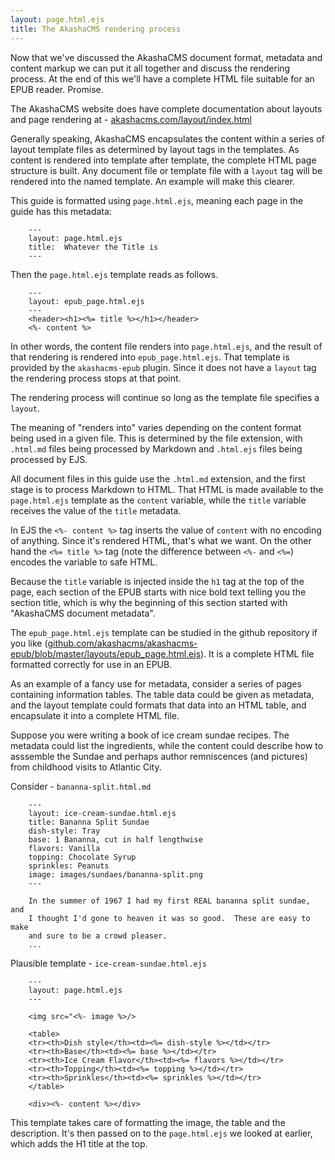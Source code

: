 ```yaml
---
layout: page.html.ejs
title: The AkashaCMS rendering process
---
```


Now that we've discussed the AkashaCMS document format, metadata and content markup we can put it all together and discuss the rendering process.  At the end of this we'll have a complete HTML file suitable for an EPUB reader.  Promise.

The AkashaCMS website does have complete documentation about layouts and page rendering at - [akashacms.com/layout/index.html](http://akashacms.com/layout/index.html)

Generally speaking, AkashaCMS encapsulates the content within a series of layout template files as determined by layout tags in the templates.  As content is rendered into template after template, the complete HTML page structure is built.  Any document file or template file with a `layout` tag will be rendered into the named template.  An example will make this clearer.

This guide is formatted using `page.html.ejs`, meaning each page in the guide has this metadata:

```
    ---
    layout: page.html.ejs
    title:  Whatever the Title is
    ---
```

Then the `page.html.ejs` template reads as follows.

```
    ---
    layout: epub_page.html.ejs
    ---
    <header><h1><%= title %></h1></header>
    <%- content %>
```

In other words, the content file renders into `page.html.ejs`, and the result of that rendering is rendered into `epub_page.html.ejs`.  That template is provided by the `akashacms-epub` plugin.  Since it does not have a `layout` tag the rendering process stops at that point.  

The rendering process will continue so long as the template file specifies a `layout`.

The meaning of "renders into" varies depending on the content format being used in a given file.  This is determined by the file extension, with `.html.md` files being processed by Markdown and `.html.ejs` files being processed by EJS.

All document files in this guide use the `.html.md` extension, and the first stage is to process Markdown to HTML.  That HTML is made available to the `page.html.ejs` template as the `content` variable, while the `title` variable receives the value of the `title` metadata.

In EJS the `<%- content %>` tag inserts the value of `content` with no encoding of anything.  Since it's rendered HTML, that's what we want.  On the other hand the `<%= title %>` tag (note the difference between `<%-` and `<%=`) encodes the variable to safe HTML.

Because the `title` variable is injected inside the `h1` tag at the top of the page, each section of the EPUB starts with nice bold text telling you the section title, which is why the beginning of this section started with "AkashaCMS document metadata".

The `epub_page.html.ejs` template can be studied in the github repository if you like ([github.com/akashacms/akashacms-epub/blob/master/layouts/epub_page.html.ejs](https://github.com/akashacms/akashacms-epub/blob/master/layouts/epub_page.html.ejs)).  It is a complete HTML file formatted correctly for use in an EPUB.

As an example of a fancy use for metadata, consider a series of pages containing information tables.  The table data could be given as metadata, and the layout template could formats that data into an HTML table, and encapsulate it into a complete HTML file.

Suppose you were writing a book of ice cream sundae recipes.  The metadata could list the ingredients, while the content could describe how to asssemble the Sundae and perhaps author remniscences (and pictures) from childhood visits to Atlantic City.  

Consider - `bananna-split.html.md`

```
    ---
    layout: ice-cream-sundae.html.ejs
    title: Bananna Split Sundae
    dish-style: Tray
    base: 1 Bananna, cut in half lengthwise
    flavors: Vanilla
    topping: Chocolate Syrup
    sprinkles: Peanuts
    image: images/sundaes/bananna-split.png
    ---
    
    In the summer of 1967 I had my first REAL bananna split sundae, and
    I thought I'd gone to heaven it was so good.  These are easy to make
    and sure to be a crowd pleaser.
    ...
```

Plausible template - `ice-cream-sundae.html.ejs`

```
    ---
    layout: page.html.ejs
    ---
    
    <img src="<%- image %>/>
    
    <table>
    <tr><th>Dish style</th><td><%= dish-style %></td></tr>
    <tr><th>Base</th><td><%= base %></td></tr>
    <tr><th>Ice Cream Flavor</th><td><%= flavors %></td></tr>
    <tr><th>Topping</th><td><%= topping %></td></tr>
    <tr><th>Sprinkles</th><td><%= sprinkles %></td></tr>
    </table>
    
    <div><%- content %></div>
```

This template takes care of formatting the image, the table and the description.  It's then passed on to the `page.html.ejs` we looked at earlier, which adds the H1 title at the top.